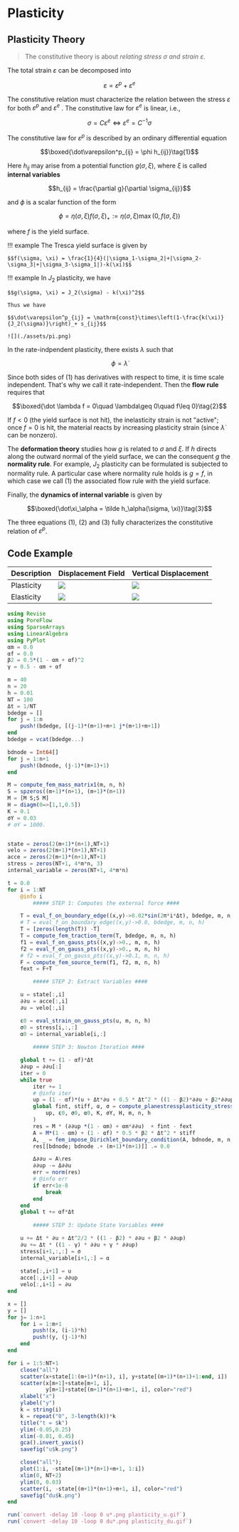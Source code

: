 # Plasticity



## Plasticity Theory

>  The constitutive theory is about _relating stress $\sigma$ and strain $\varepsilon$_. 

The total strain $\varepsilon$ can be decomposed into 

$$\varepsilon = \varepsilon^p + \varepsilon^e$$

The constitutive relation must characterize the relation between the stress $\varepsilon$ for both $\varepsilon^p$ and $\varepsilon^e$ . The constitutive law for $\varepsilon^e$ is linear, i.e., 

$$\sigma = C\varepsilon^e\Leftrightarrow\varepsilon^e = C^{-1}\sigma$$

The constitutive law for $\varepsilon^p$ is described by an ordinary differential equation 

$$\boxed{\dot\varepsilon^p_{ij} = \phi h_{ij}}\tag{1}$$

Here $h_{ij}$ may arise from a potential function $g(\sigma, \xi)$, where $\xi$ is called **internal variables**

$$h_{ij} = \frac{\partial g}{\partial \sigma_{ij}}$$

and $\phi$ is a scalar function of the form 

$$\phi = \eta(\sigma,\xi) f(\sigma, \xi)_+ := \eta(\sigma,\xi)\max(0, f(\sigma, \xi))$$

where $f$ is the yield surface. 

!!! example
    The Tresca yield surface is given by 
    
    $$f(\sigma, \xi) = \frac{1}{4}(|\sigma_1-\sigma_2|+|\sigma_2-\sigma_3|+|\sigma_3-\sigma_1|)-k(\xi)$$


!!! example
    ​In $J_2$ plasticity, we have

    $$g(\sigma, \xi) = J_2(\sigma) - k(\xi)^2$$

    ​Thus we have

    $$\dot\varepsilon^p_{ij} = \mathrm{const}\times\left(1-\frac{k(\xi)}{J_2(\sigma)}\right)_+ s_{ij}$$
    
    ![](./assets/pi.png)

In the rate-indpendent plasticity, there exists $\lambda$ such that 

$$\phi = \dot\lambda$$

Since both sides of (1) has derivatives with respect to time, it is time scale independent. That's why we call it rate-independent. Then the **flow rule** requires that 

$$\boxed{\dot \lambda f = 0\quad \lambda\geq 0\quad f\leq 0}\tag{2}$$

If $f<0$ (the yield surface is not hit), the inelasticity strain is not "active"; once $f=0$ is hit, the material reacts by increasing plasticity strain (since $\dot \lambda$ can be nonzero). 

The **deformation theory** studies how $g$ is related to $\sigma$ and $\xi$. If $h$ directs along the outward normal of the yield surface, we can the consequent $g$ the **normality rule**.  For example, $J_2$ plasticity can be formulated is subjected to normality rule. A particular case where normality rule holds is $g=f$, in which case we call (1) the associated flow rule with the yield surface.

Finally, the **dynamics of internal variable** is given by 

$$\boxed{\dot\xi_\alpha = \tilde h_\alpha(\sigma, \xi)}\tag{3}$$

The three equations (1), (2) and (3) fully characterizes the constitutive relation of $\varepsilon^p$.

 

## Code Example




|  Description          | Displacement Field             | Vertical Displacement           |
| ---------- | ------------------------------ | ------------------------------- |
| Plasticity | ![](./assets/plasticity_u.gif) | ![](./assets/plasticity_du.gif) |
| Elasticity | ![](./assets/elasticity_u.gif) | ![](./assets/elasticity_du.gif) |



```julia
using Revise
using PoreFlow
using SparseArrays
using LinearAlgebra
using PyPlot
αm = 0.0
αf = 0.0
β2 = 0.5*(1 - αm + αf)^2
γ = 0.5 - αm + αf

m = 40
n = 20
h = 0.01
NT = 100
Δt = 1/NT 
bdedge = []
for j = 1:n 
    push!(bdedge, [(j-1)*(m+1)+m+1 j*(m+1)+m+1])
end
bdedge = vcat(bdedge...)

bdnode = Int64[]
for j = 1:n+1
    push!(bdnode, (j-1)*(m+1)+1)
end

M = compute_fem_mass_matrix1(m, n, h)
S = spzeros((m+1)*(n+1), (m+1)*(n+1))
M = [M S;S M]
H = diagm(0=>[1,1,0.5])
K = 0.1
σY = 0.03
# σY = 1000.


state = zeros(2(m+1)*(n+1),NT+1)
velo = zeros(2(m+1)*(n+1),NT+1)
acce = zeros(2(m+1)*(n+1),NT+1)
stress = zeros(NT+1, 4*m*n, 3)
internal_variable = zeros(NT+1, 4*m*n)

t = 0.0
for i = 1:NT 
    @info i 
        ##### STEP 1: Computes the external force ####

    T = eval_f_on_boundary_edge((x,y)->0.02*sin(2π*i*Δt), bdedge, m, n, h)
    # T = eval_f_on_boundary_edge((x,y)->0.0, bdedge, m, n, h)
    T = [zeros(length(T)) -T]
    T = compute_fem_traction_term(T, bdedge, m, n, h)
    f1 = eval_f_on_gauss_pts((x,y)->0., m, n, h)
    f2 = eval_f_on_gauss_pts((x,y)->0., m, n, h)
    # f2 = eval_f_on_gauss_pts((x,y)->0.1, m, n, h)
    F = compute_fem_source_term(f1, f2, m, n, h)
    fext = F+T

        ##### STEP 2: Extract Variables ####

    u = state[:,i]
    ∂∂u = acce[:,i]
    ∂u = velo[:,i]

    ε0 = eval_strain_on_gauss_pts(u, m, n, h)
    σ0 = stress[i,:,:]
    α0 = internal_variable[i,:]
    
        ##### STEP 3: Newton Iteration ####

    global t += (1 - αf)*Δt
    ∂∂up = ∂∂u[:]
    iter = 0
    while true
        iter += 1
        # @info iter
        up = (1 - αf)*(u + Δt*∂u + 0.5 * Δt^2 * ((1 - β2)*∂∂u + β2*∂∂up)) + αf*u
        global fint, stiff, α, σ = compute_planestressplasticity_stress_and_stiffness_matrix(
            up, ε0, σ0, α0, K, σY, H, m, n, h
        )
        res = M * (∂∂up *(1 - αm) + αm*∂∂u)  + fint - fext
        A = M*(1 - αm) + (1 - αf) * 0.5 * β2 * Δt^2 * stiff
        A, _ = fem_impose_Dirichlet_boundary_condition(A, bdnode, m, n, h)
        res[[bdnode; bdnode .+ (m+1)*(n+1)]] .= 0.0

        Δ∂∂u = A\res
        ∂∂up -= Δ∂∂u
        err = norm(res)
        # @info err
        if err<1e-8
            break 
        end
    end
    global t += αf*Δt
    
        ##### STEP 3: Update State Variables ####

    u += Δt * ∂u + Δt^2/2 * ((1 - β2) * ∂∂u + β2 * ∂∂up)
    ∂u += Δt * ((1 - γ) * ∂∂u + γ * ∂∂up)
    stress[i+1,:,:] = σ
    internal_variable[i+1,:] = α
    
    state[:,i+1] = u
    acce[:,i+1] = ∂∂up
    velo[:,i+1] = ∂u
end

x = []
y = []
for j= 1:n+1
    for i = 1:m+1
        push!(x, (i-1)*h)
        push!(y, (j-1)*h)
    end
end

for i = 1:5:NT+1
    close("all")
    scatter(x+state[1:(m+1)*(n+1), i], y+state[(m+1)*(n+1)+1:end, i])
    scatter(x[m+1]+state[m+1, i],
            y[m+1]+state[(m+1)*(n+1)+m+1, i], color="red")
    xlabel("x")
    ylabel("y")
    k = string(i)
    k = repeat("0", 3-length(k))*k 
    title("t = $k")
    ylim(-0.05,0.25)
    xlim(-0.01, 0.45)
    gca().invert_yaxis()
    savefig("u$k.png")

    close("all"); 
    plot(1:i, -state[(m+1)*(n+1)+m+1, 1:i])
    xlim(0, NT+2)
    ylim(0, 0.03)
    scatter(i, -state[(m+1)*(n+1)+m+1, i], color="red")
    savefig("du$k.png")
end

run(`convert -delay 10 -loop 0 u*.png plasticity_u.gif`)
run(`convert -delay 10 -loop 0 du*.png plasticity_du.gif`)


```

